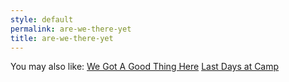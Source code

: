 ```yaml
---
style: default
permalink: are-we-there-yet
title: are-we-there-yet
---
```

You may also like:
[We Got A Good Thing Here](http://scp-wiki.net/we-got-a-good-thing-here)
[Last Days at Camp](http://scp-wiki.net/last-days-at-camp)